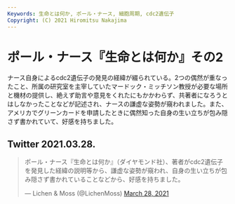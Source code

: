 ```yaml
---
Keywords: 生命とは何か, ポール・ナース, 細胞周期, cdc2遺伝子 
Copyright: (C) 2021 Hiromitsu Nakajima
---
```


# ポール・ナース『生命とは何か』その2
ナース自身によるcdc2遺伝子の発見の経緯が綴られている。2つの偶然が重なったこと、所属の研究室を主宰していたマードック・ミッチソン教授が必要な場所と機材の提供し、絶えず助言や意見をくれたにもかかわらず、共著者になろうとはしなかったことなどが記述され、ナースの謙虚な姿勢が窺われました。また、アメリカでグリーンカードを申請したときに偶然知った自身の生い立ちが包み隠さず書かれていて、好感を持ちました。

## Twitter 2021.03.28.
<blockquote class="twitter-tweet"><p lang="ja" dir="ltr">ポール・ナース『生命とは何か』（ダイヤモンド社）、著者がcdc2遺伝子を発見した経緯の説明等から、謙虚な姿勢が窺われ、自身の生い立ちが包み隠さず書かれていることなどから、好感を持ちました。</p>&mdash; Lichen &amp; Moss (@LichenMoss) <a href="https://twitter.com/LichenMoss/status/1376080382890663937?ref_src=twsrc%5Etfw">March 28, 2021</a></blockquote> <script async src="https://platform.twitter.com/widgets.js" charset="utf-8"></script> 
